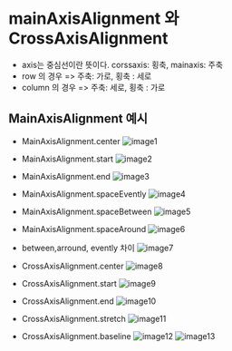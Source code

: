 # mainAxisAlignment 와 CrossAxisAlignment
- axis는 중심선이란 뜻이다. corssaxis: 횡축, mainaxis: 주축
- row 의 경우    =>     주축: 가로,     횡축 : 세로
- column 의 경우 =>     주축: 세로,     횡축 : 가로

## MainAxisAlignment 예시
- MainAxisAlignment.center
![image1](image/image1.png)

- MainAxisAlignment.start
![image2](image/image2.png)

- MainAxisAlignment.end
![image3](image/image3.png)

- MainAxisAlignment.spaceEvently
![image4](image/image4.png)

- MainAxisAlignment.spaceBetween
![image5](image/image5.png)

- MainAxisAlignment.spaceAround
![image6](image/image6.png)

- between,arround, evently 차이
![image7](image/image7.png)

- CrossAxisAlignment.center
![image8](image/image8.png)

- CrossAxisAlignment.start
![image9](image/image9.png)

- CrossAxisAlignment.end
![image10](image/image10.png)

- CrossAxisAlignment.stretch
![image11](image/image11.png)

- CrossAxisAlignment.baseline
![image12](image/image12.png)
![image13](image/image13.png)